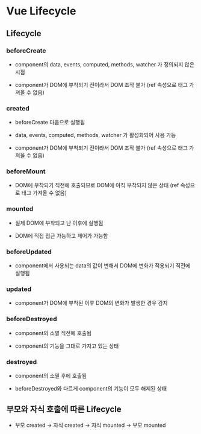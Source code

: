 # Vue Lifecycle

## Lifecycle

### beforeCreate

- component의 data, events, computed, methods, watcher 가 정의되지 않은 시점

- component가 DOM에 부착되기 전이라서 DOM 조작 불가 (ref 속성으로 태그 가져올 수 없음)

### created

- beforeCreate 다음으로 실행됨

- data, events, computed, methods, watcher 가 활성화되어 사용 가능

- component가 DOM에 부착되기 전이라서 DOM 조작 불가 (ref 속성으로 태그 가져올 수 없음)

### beforeMount

- DOM에 부착되기 직전에 호출되므로 DOM에 아직 부착되지 않은 상태 (ref 속성으로 태그 가져올 수 없음)

### mounted

- 실제 DOM에 부착되고 난 이후에 실행됨

- DOM에 직접 접근 가능하고 제어가 가능함

### beforeUpdated

- component에서 사용되는 data의 값이 변해서 DOM에 변화가 적용되기 직전에 실행됨

### updated

- component가 DOM에 부착된 이후 DOM의 변화가 발생한 경우 감지

### beforeDestroyed

- component의 소멸 직전에 호출됨

- component의 기능을 그대로 가지고 있는 상태

### destroyed

- component의 소멸 후에 호출됨

- beforeDestroyed와 다르게 component의 기능이 모두 해제된 상태

## 부모와 자식 호출에 따른 Lifecycle

- 부모 created -> 자식 created -> 자식 mounted -> 부모 mounted